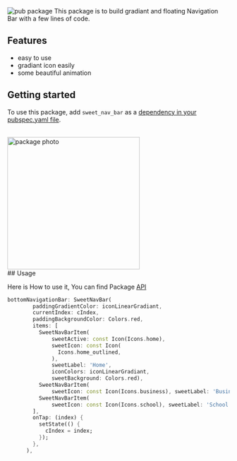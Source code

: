 <img src="https://img.shields.io/pub/v/shared_preferences.svg" alt="pub package">
This package is to build gradiant and floating Navigation Bar with a few lines of code.

## Features

- easy to use
- gradiant icon easily
- some beautiful animation

## Getting started

<p>To use this package, add <code>sweet_nav_bar</code> as a <a href="https://flutter.dev/docs/development/platform-integration/platform-channels">dependency in your pubspec.yaml file</a>.</p>

<br>
<a href="https://lh6.googleusercontent.com/lORLdmT-UdcsJ6KIPpBKsxmTSg0bP9B4VAVGvLztO-EQUpj-i8_5Th0CXA1ZNgKsdJ5RrPRj-68kheNLXf6l=w1920-h902-rw"><img src="https://lh6.googleusercontent.com/lORLdmT-UdcsJ6KIPpBKsxmTSg0bP9B4VAVGvLztO-EQUpj-i8_5Th0CXA1ZNgKsdJ5RrPRj-68kheNLXf6l=w1920-h902-rw" alt="package photo" width = "300px">
</a>
<br>
## Usage

Here is How to use it, You can find Package <a href = "https://github.com/AbdallahAwd/sweet_nav_bar">API</a>

```dart
bottomNavigationBar: SweetNavBar(
        paddingGradientColor: iconLinearGradiant,
        currentIndex: cIndex,
        paddingBackgroundColor: Colors.red,
        items: [
          SweetNavBarItem(
              sweetActive: const Icon(Icons.home),
              sweetIcon: const Icon(
                Icons.home_outlined,
              ),
              sweetLabel: 'Home',
              iconColors: iconLinearGradiant,
              sweetBackground: Colors.red),
          SweetNavBarItem(
              sweetIcon: const Icon(Icons.business), sweetLabel: 'Business'),
          SweetNavBarItem(
              sweetIcon: const Icon(Icons.school), sweetLabel: 'School'),
        ],
        onTap: (index) {
          setState(() {
            cIndex = index;
          });
        },
      ),
```
